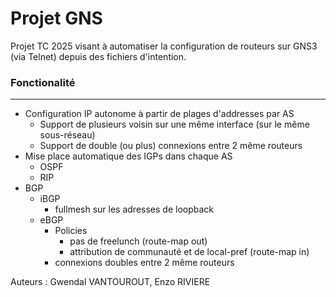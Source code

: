 # Projet GNS
Projet TC 2025 visant à automatiser la configuration de routeurs sur GNS3 (via Telnet) depuis des fichiers d'intention.

### Fonctionalité
____
- Configuration IP autonome à partir de plages d'addresses par AS
    - Support de plusieurs voisin sur une même interface (sur le même sous-réseau)  
    - Support de double (ou plus) connexions entre 2 même routeurs
- Mise place automatique des IGPs dans chaque AS
    - OSPF
    - RIP
- BGP 
    - iBGP
        - fullmesh sur les adresses de loopback
    - eBGP
        - Policies
            - pas de freelunch (route-map out)
            - attribution de communauté et de local-pref (route-map in)
        - connexions doubles entre 2 même routeurs

Auteurs : Gwendal VANTOUROUT, Enzo RIVIERE